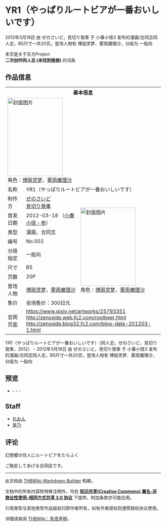 # YR1（やっぱりルートビアが一番おいしいです）

<!-- source html: G:\repos\THBWiki-Markdown-Builder\THBWikiMarkdown\Temp\main\5\54\ns0%3AYR1%EF%BC%88%E3%82%84%E3%81%A3%E3%81%B1%E3%82%8A%E3%83%AB%E3%83%BC%E3%83%88%E3%83%93%E3%82%A2%E3%81%8C%E4%B8%80%E7%95%AA%E3%81%8A%E3%81%84%E3%81%97%E3%81%84%E3%81%A7%E3%81%99%EF%BC%89.html -->

2012年3月18日 由 ぜのさいど，見切り発車 于 小春小径3 发布的漫画/合同志同人志，B5尺寸一共20页，登场人物有 博丽灵梦、雾雨魔理沙，分级为 一般向

本页是关于东方Project  
 **二次创作同人志 (未找到链接)** 的词条

## 作品信息

<table><tbody><tr><th colspan="3">基本信息</th></tr><tr><td class="cover-artwork-mobile" colspan="2"><a href="./文件-YR1（やっぱりルートビアが一番おいしいです）封面.jpg.md" class="image" title="封面图片"><img alt="封面图片" src="https://upload.thwiki.cc/thumb/8/8f/YR1%EF%BC%88%E3%82%84%E3%81%A3%E3%81%B1%E3%82%8A%E3%83%AB%E3%83%BC%E3%83%88%E3%83%93%E3%82%A2%E3%81%8C%E4%B8%80%E7%95%AA%E3%81%8A%E3%81%84%E3%81%97%E3%81%84%E3%81%A7%E3%81%99%EF%BC%89%E5%B0%81%E9%9D%A2.jpg/178px-YR1%EF%BC%88%E3%82%84%E3%81%A3%E3%81%B1%E3%82%8A%E3%83%AB%E3%83%BC%E3%83%88%E3%83%93%E3%82%A2%E3%81%8C%E4%B8%80%E7%95%AA%E3%81%8A%E3%81%84%E3%81%97%E3%81%84%E3%81%A7%E3%81%99%EF%BC%89%E5%B0%81%E9%9D%A2.jpg" decoding="async" loading="lazy" width="178" height="252" srcset="https://upload.thwiki.cc/thumb/8/8f/YR1%EF%BC%88%E3%82%84%E3%81%A3%E3%81%B1%E3%82%8A%E3%83%AB%E3%83%BC%E3%83%88%E3%83%93%E3%82%A2%E3%81%8C%E4%B8%80%E7%95%AA%E3%81%8A%E3%81%84%E3%81%97%E3%81%84%E3%81%A7%E3%81%99%EF%BC%89%E5%B0%81%E9%9D%A2.jpg/268px-YR1%EF%BC%88%E3%82%84%E3%81%A3%E3%81%B1%E3%82%8A%E3%83%AB%E3%83%BC%E3%83%88%E3%83%93%E3%82%A2%E3%81%8C%E4%B8%80%E7%95%AA%E3%81%8A%E3%81%84%E3%81%97%E3%81%84%E3%81%A7%E3%81%99%EF%BC%89%E5%B0%81%E9%9D%A2.jpg 1.5x, https://upload.thwiki.cc/thumb/8/8f/YR1%EF%BC%88%E3%82%84%E3%81%A3%E3%81%B1%E3%82%8A%E3%83%AB%E3%83%BC%E3%83%88%E3%83%93%E3%82%A2%E3%81%8C%E4%B8%80%E7%95%AA%E3%81%8A%E3%81%84%E3%81%97%E3%81%84%E3%81%A7%E3%81%99%EF%BC%89%E5%B0%81%E9%9D%A2.jpg/357px-YR1%EF%BC%88%E3%82%84%E3%81%A3%E3%81%B1%E3%82%8A%E3%83%AB%E3%83%BC%E3%83%88%E3%83%93%E3%82%A2%E3%81%8C%E4%B8%80%E7%95%AA%E3%81%8A%E3%81%84%E3%81%97%E3%81%84%E3%81%A7%E3%81%99%EF%BC%89%E5%B0%81%E9%9D%A2.jpg 2x" data-file-width="860" data-file-height="1214"></a><div class="cover-char">角色：<a href="./博丽灵梦.md" title="博丽灵梦">博丽灵梦</a>，<a href="./雾雨魔理沙.md" title="雾雨魔理沙">雾雨魔理沙</a></div></td>
</tr><tr><td class="label">名称</td><td colspan="2"> YR1（やっぱりルートビアが一番おいしいです） </td></tr><tr><td class="label">制作方</td><td><a href="./ぜのさいど.md" title="ぜのさいど">ぜのさいど</a><br><a href="./見切り発車.md" title="見切り発車">見切り発車</a></td><td class="cover-artwork" rowspan="9" style="min-width:252px;"><a href="./文件-YR1（やっぱりルートビアが一番おいしいです）封面.jpg.md" class="image" title="封面图片"><img alt="封面图片" src="https://upload.thwiki.cc/thumb/8/8f/YR1%EF%BC%88%E3%82%84%E3%81%A3%E3%81%B1%E3%82%8A%E3%83%AB%E3%83%BC%E3%83%88%E3%83%93%E3%82%A2%E3%81%8C%E4%B8%80%E7%95%AA%E3%81%8A%E3%81%84%E3%81%97%E3%81%84%E3%81%A7%E3%81%99%EF%BC%89%E5%B0%81%E9%9D%A2.jpg/178px-YR1%EF%BC%88%E3%82%84%E3%81%A3%E3%81%B1%E3%82%8A%E3%83%AB%E3%83%BC%E3%83%88%E3%83%93%E3%82%A2%E3%81%8C%E4%B8%80%E7%95%AA%E3%81%8A%E3%81%84%E3%81%97%E3%81%84%E3%81%A7%E3%81%99%EF%BC%89%E5%B0%81%E9%9D%A2.jpg" decoding="async" loading="lazy" width="178" height="252" srcset="https://upload.thwiki.cc/thumb/8/8f/YR1%EF%BC%88%E3%82%84%E3%81%A3%E3%81%B1%E3%82%8A%E3%83%AB%E3%83%BC%E3%83%88%E3%83%93%E3%82%A2%E3%81%8C%E4%B8%80%E7%95%AA%E3%81%8A%E3%81%84%E3%81%97%E3%81%84%E3%81%A7%E3%81%99%EF%BC%89%E5%B0%81%E9%9D%A2.jpg/268px-YR1%EF%BC%88%E3%82%84%E3%81%A3%E3%81%B1%E3%82%8A%E3%83%AB%E3%83%BC%E3%83%88%E3%83%93%E3%82%A2%E3%81%8C%E4%B8%80%E7%95%AA%E3%81%8A%E3%81%84%E3%81%97%E3%81%84%E3%81%A7%E3%81%99%EF%BC%89%E5%B0%81%E9%9D%A2.jpg 1.5x, https://upload.thwiki.cc/thumb/8/8f/YR1%EF%BC%88%E3%82%84%E3%81%A3%E3%81%B1%E3%82%8A%E3%83%AB%E3%83%BC%E3%83%88%E3%83%93%E3%82%A2%E3%81%8C%E4%B8%80%E7%95%AA%E3%81%8A%E3%81%84%E3%81%97%E3%81%84%E3%81%A7%E3%81%99%EF%BC%89%E5%B0%81%E9%9D%A2.jpg/357px-YR1%EF%BC%88%E3%82%84%E3%81%A3%E3%81%B1%E3%82%8A%E3%83%AB%E3%83%BC%E3%83%88%E3%83%93%E3%82%A2%E3%81%8C%E4%B8%80%E7%95%AA%E3%81%8A%E3%81%84%E3%81%97%E3%81%84%E3%81%A7%E3%81%99%EF%BC%89%E5%B0%81%E9%9D%A2.jpg 2x" data-file-width="860" data-file-height="1214"></a><div class="cover-char">角色：<a href="./博丽灵梦.md" title="博丽灵梦">博丽灵梦</a>，<a href="./雾雨魔理沙.md" title="雾雨魔理沙">雾雨魔理沙</a></div></td>
</tr><tr><td class="label">首发日期</td><td>2012-03-18&#160;（<a href="/展会作品列表?e=%E5%B0%8F%E6%98%A5%E5%B0%8F%E5%BE%84%233">小春小径・参</a>）</td></tr><tr><td class="label">类型</td><td>漫画，合同志</td></tr><tr><td class="label">编号</td><td>No.002</td></tr><tr><td class="label">分级指定</td><td>一般向</td></tr><tr><td class="label">尺寸</td><td>B5</td></tr><tr><td class="label">页数</td><td>20P</td></tr><tr><td class="label">登场人物</td><td><a href="./博丽灵梦.md" title="博丽灵梦">博丽灵梦</a>，<a href="./雾雨魔理沙.md" title="雾雨魔理沙">雾雨魔理沙</a></td></tr><tr><td class="label">售价</td><td>会场售价：300日元</td></tr>
<tr><td class="label">官网页面</td><td colspan="2"><a rel="nofollow" class="external free" href="https://www.pixiv.net/artworks/25793351">https://www.pixiv.net/artworks/25793351</a><br><a rel="nofollow" class="external free" href="http://zenoside.web.fc2.com/rootbeer.html">http://zenoside.web.fc2.com/rootbeer.html</a><br><a rel="nofollow" class="external free" href="http://zenoside.blog32.fc2.com/blog-date-201203-1.html">http://zenoside.blog32.fc2.com/blog-date-201203-1.html</a></td></tr></tbody></table>

YR1（やっぱりルートビアが一番おいしいです）（同人志，ぜのさいど，見切り発車，2012） - 2012年3月18日 由 ぜのさいど，見切り発車 于 小春小径3 发布的漫画/合同志同人志，B5尺寸一共20页，登场人物有 博丽灵梦、雾雨魔理沙，分级为 一般向

## 预览
- [](./文件-YR1（やっぱりルートビアが一番おいしいです）预览图1.jpg.md)- [](./文件-YR1（やっぱりルートビアが一番おいしいです）预览图2.jpg.md)- [](./文件-YR1（やっぱりルートビアが一番おいしいです）预览图3.jpg.md)- [](./文件-YR1（やっぱりルートビアが一番おいしいです）预览图4.jpg.md)


## Staff
- [れおん](./れおん.md)
- [是乃](./是乃.md)


## 评论
  
幻想郷の住人にル一トビアをたらふく  

ご馳走してあげる合同誌です。
  
  
  

  





---

此文档由 [THBWiki-Markdown-Builder](https://github.com/Delsin-Yu/THBWiki-Markdown-Builder) 构建。

文档中的所有内容除特殊注明外，均在 [**知识共享(Creative Commons) 署名-非商业性使用-相同方式共享 3.0 协议**](https://creativecommons.org/licenses/by-sa/3.0/deed.zh-hans) 下提供，附加条款亦可能应用。

引用类型与其他类型作品版权归原作者所有，如有作者授权则遵照授权协议使用。

详细请查阅 [THBWiki：免责声明](https://thbwiki.cc/THBWiki:%E5%85%8D%E8%B4%A3%E5%A3%B0%E6%98%8E)。

